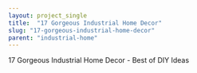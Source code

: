 ```yaml
---
layout: project_single
title:  "17 Gorgeous Industrial Home Decor"
slug: "17-gorgeous-industrial-home-decor"
parent: "industrial-home"
---
```

17 Gorgeous Industrial Home Decor - Best of DIY Ideas